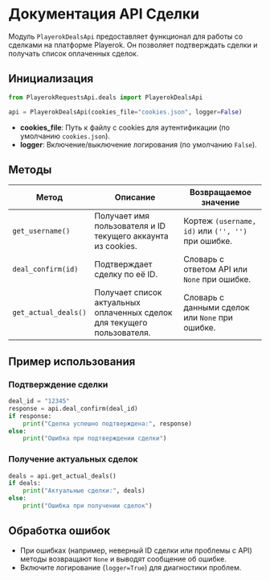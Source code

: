 # Документация API Сделки

Модуль `PlayerokDealsApi` предоставляет функционал для работы со сделками на платформе Playerok. Он позволяет подтверждать сделки и получать список оплаченных сделок.

## Инициализация

```python
from PlayerokRequestsApi.deals import PlayerokDealsApi

api = PlayerokDealsApi(cookies_file="cookies.json", logger=False)
```

- **cookies_file**: Путь к файлу с cookies для аутентификации (по умолчанию `cookies.json`).
- **logger**: Включение/выключение логирования (по умолчанию `False`).

## Методы

| Метод                     | Описание                                                                 | Возвращаемое значение                     |
|---------------------------|--------------------------------------------------------------------------|------------------------------------------|
| `get_username()`          | Получает имя пользователя и ID текущего аккаунта из cookies.             | Кортеж `(username, id)` или `('', '')` при ошибке. |
| `deal_confirm(id)`        | Подтверждает сделку по её ID.                                            | Словарь с ответом API или `None` при ошибке. |
| `get_actual_deals()`      | Получает список актуальных оплаченных сделок для текущего пользователя.  | Словарь с данными сделок или `None` при ошибке. |

## Пример использования

### Подтверждение сделки

```python
deal_id = "12345"
response = api.deal_confirm(deal_id)
if response:
    print("Сделка успешно подтверждена:", response)
else:
    print("Ошибка при подтверждении сделки")
```

### Получение актуальных сделок

```python
deals = api.get_actual_deals()
if deals:
    print("Актуальные сделки:", deals)
else:
    print("Ошибка при получении сделок")
```

## Обработка ошибок

- При ошибках (например, неверный ID сделки или проблемы с API) методы возвращают `None` и выводят сообщение об ошибке.
- Включите логирование (`logger=True`) для диагностики проблем.